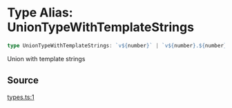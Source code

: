 # Type Alias: UnionTypeWithTemplateStrings

```ts
type UnionTypeWithTemplateStrings: `v${number}` | `v${number}.${number}` | `v${number}.${number}.${number}`;
```

Union with template strings

## Source

[types.ts:1](http://source-url)
